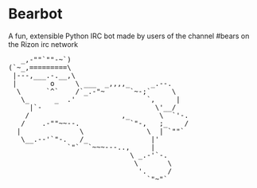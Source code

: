 Bearbot
=======

A fun, extensible Python IRC bot made by users of the channel #bears on the Rizon irc network

<pre>
   _,-""`""-~`)
(`~_,=========\
 |---,___.-.__,\
 |        o     \ ___  _,,,,_     _.--.
  \      `^`    /`_.-"~      `~-;`     \
   \_      _  .'                 `,     |
     |`-                           \'__/
    /                      ,_       \  `'-.
   /    .-""~~--.            `"-,   ;_    /
  |              \               \  | `""`
   \__.--'`"-.   /_               |'
              `"`  `~~~---..,     |
                             \ _.-'`-.
                              \       \
                               '.     /
                                 `"~"`
</pre>